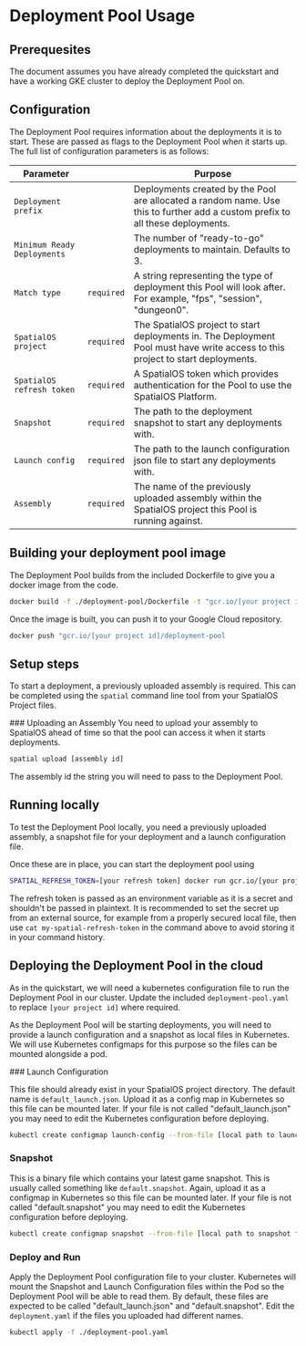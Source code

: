 # Deployment Pool Usage

## Prerequesites

The document assumes you have already completed the quickstart and have a working GKE cluster to deploy the Deployment Pool on.

## Configuration

The Deployment Pool requires information about the deployments it is to start. These are passed as flags to the Deployment Pool when it starts up. The full list of configuration parameters is as follows:

| Parameter           |            | Purpose |
|---------------------|------------|---------|
| `Deployment prefix` |            | Deployments created by the Pool are allocated a random name. Use this to further add a custom prefix to all these deployments. |
| `Minimum Ready Deployments` |    | The number of "ready-to-go" deployments to maintain. Defaults to 3. |
| `Match type`        | `required` | A string representing the type of deployment this Pool will look after. For example, "fps", "session", "dungeon0". |
| `SpatialOS project` | `required` | The SpatialOS project to start deployments in. The Deployment Pool must have write access to this project to start deployments. |
| `SpatialOS refresh token` | `required` | A SpatialOS token which provides authentication for the Pool to use the SpatialOS Platform. |
| `Snapshot`          | `required` | The path to the deployment snapshot to start any deployments with. |
| `Launch config`     | `required` | The path to the launch configuration json file to start any deployments with. |
| `Assembly`          | `required` | The name of the previously uploaded assembly within the SpatialOS project this Pool is running against. |

## Building your deployment pool image

The Deployment Pool builds from the included Dockerfile to give you a docker image from the code.

```bash
docker build -f ./deployment-pool/Dockerfile -t "gcr.io/[your project id]/deployment-pool"
```

Once the image is built, you can push it to your Google Cloud repository. 

```bash
docker push "gcr.io/[your project id]/deployment-pool
```

## Setup steps
To start a deployment, a previously uploaded assembly is required. This can be completed using the `spatial` command line tool from your SpatialOS Project files.

### Uploading an Assembly
You need to upload your assembly to SpatialOS ahead of time so that the pool can access it when it starts deployments.
```bash
spatial upload [assembly id]
```
The assembly id the string you will need to pass to the Deployment Pool.

## Running locally

To test the Deployment Pool locally, you need a previously uploaded assembly, a snapshot file for your deployment and a launch configuration file.

Once these are in place, you can start the deployment pool using

```bash
SPATIAL_REFRESH_TOKEN=[your refresh token] docker run gcr.io/[your project id]/deployment-pool --project [your spatial project] --launch-config [path to your launch config] --snapshot [path to your snapshot file] --minimum-ready-deployments [number of deployments]
```

The refresh token is passed as an environment variable as it is a secret and shouldn't be passed in plaintext. It is recommended to set the secret up from an external source, for example from a properly secured local file, then use `cat my-spatial-refresh-token` in the command above to avoid storing it in your command history.

## Deploying the Deployment Pool in the cloud

As in the quickstart, we will need a kubernetes configuration file to run the Deployment Pool in our cluster. Update the included `deployment-pool.yaml` to replace `[your project id]` where required.

As the Deployment Pool will be starting deployments, you will need to provide a launch configuration and a snapshot as local files in Kubernetes. We will use Kubernetes configmaps for this purpose so the files can be mounted alongside a pod.

### Launch Configuration

This file should already exist in your SpatialOS project directory. The default name is `default_launch.json`.
Upload it as a config map in Kubernetes so this file can be mounted later. If your file is not called "default_launch.json" you may need to edit the Kubernetes configuration before deploying.
```bash
kubectl create configmap launch-config --from-file [local path to launch config]
```

### Snapshot

This is a binary file which contains your latest game snapshot. This is usually called something like `default.snapshot`. 
Again, upload it as a configmap in Kubernetes so this file can be mounted later. If your file is not called "default.snapshot" you may need to edit the Kubernetes configuration before deploying.
```bash
kubectl create configmap snapshot --from-file [local path to snapshot file]
```

### Deploy and Run

Apply the Deployment Pool configuration file to your cluster. Kubernetes will mount the Snapshot and Launch Configuration files within the Pod so the Deployment Pool will be able to read them. By default, these files are expected to be called "default_launch.json" and "default.snapshot". Edit the `deployment.yaml` if the files you uploaded had different names.

```bash
kubectl apply -f ./deployment-pool.yaml
```

